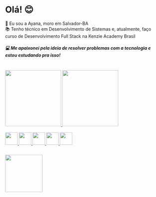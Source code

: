 # Olá! 😊
🌴 Eu sou a Ayana, moro em Salvador-BA  
📚 Tenho técnico em Desenvolvimento de Sistemas e, atualmente, faço curso de Desenvolvimento Full Stack na Kenzie Academy Brasil 
##### 💻 Me apaixonei pela ideia de resolver problemas com a tecnologia e estou estudando pra isso! 
</br>
<div>
  <a href="https://github.com/ayanamello">
  <img height="180em" src="https://github-readme-stats.vercel.app/api?username=ayanamello&show_icons=true&theme=radical&bg_color=0D1117&title_color=6AD600&include_all_commits=true&count_private=true"/>
  <img height="180em" src="https://github-readme-stats.vercel.app/api/top-langs/?username=ayanamello&layout=compact&langs_count=7&theme=radical&bg_color=0D1117&title_color=6AD600"/>
</div>
  
</br>
 
<img src="https://cdn.jsdelivr.net/gh/devicons/devicon/icons/html5/html5-original.svg" width="40"/>
<img src="https://cdn.jsdelivr.net/gh/devicons/devicon/icons/css3/css3-original.svg" width="40"/>
<img src="https://cdn.jsdelivr.net/gh/devicons/devicon/icons/javascript/javascript-original.svg" width="40"/>
<img src="https://cdn.jsdelivr.net/gh/devicons/devicon/icons/typescript/typescript-original.svg" width="40"/>
<img src="https://cdn.jsdelivr.net/gh/devicons/devicon/icons/react/react-original.svg" width="40"/>

##
<a href="https://www.linkedin.com/in/ayana-mello/" target="_blank"><img src="https://img.shields.io/badge/LinkedIn-0077B5?style=for-the-badge&logo=linkedin&logoColor=white" width="120"/></a>

